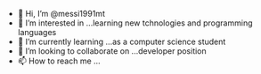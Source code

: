 - 👋 Hi, I’m @messi1991mt
- 👀 I’m interested in ...learning new tchnologies and programming languages
- 🌱 I’m currently learning ...as a computer science student
- 💞️ I’m looking to collaborate on ...developer position
- 📫 How to reach me ...

<!---
messi1991mt/messi1991mt is a ✨ special ✨ repository because its `README.md` (this file) appears on your GitHub profile.
You can click the Preview link to take a look at your changes.
--->
